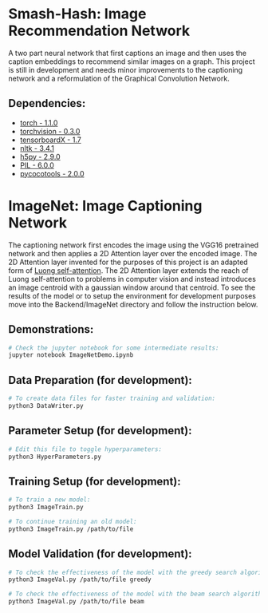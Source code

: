 Smash-Hash: Image Recommendation Network
================================================
A two part neural network that first captions an image and then uses the caption embeddings to recommend similar images on a graph. This project is still in development and needs minor improvements to the captioning network and a reformulation of the Graphical Convolution Network.

Dependencies:
------------
* [torch - 1.1.0](https://pytorch.org/)
* [torchvision - 0.3.0](https://pytorch.org/)
* [tensorboardX - 1.7](https://pypi.org/project/tensorboardX/)
* [nltk - 3.4.1](https://pypi.org/project/nltk/)
* [h5py - 2.9.0](https://pypi.org/project/h5py/)
* [PIL - 6.0.0](https://pypi.org/project/Pillow/)
* [pycocotools - 2.0.0](https://pypi.org/project/pycocotools/)

ImageNet: Image Captioning Network
================================================
The captioning network first encodes the image using the VGG16 pretrained network and then applies a 2D Attention layer over the encoded image. The 2D Attention layer invented for the purposes of this project is an adapted form of [Luong self-attention](https://arxiv.org/pdf/1508.04025.pdf). The 2D Attention layer extends the reach of Luong self-attention to problems in computer vision and instead introduces an image centroid with a gaussian window around that centroid. To see the results of the model or to setup the environment for development purposes move into the Backend/ImageNet directory and follow the instruction below.

Demonstrations:
------------
```bash
# Check the jupyter notebook for some intermediate results:
jupyter notebook ImageNetDemo.ipynb
```

Data Preparation (for development):
------------
```bash
# To create data files for faster training and validation:
python3 DataWriter.py
```

Parameter Setup (for development):
------------
``` bash
# Edit this file to toggle hyperparameters:
python3 HyperParameters.py
```

Training Setup (for development):
------------
```bash
# To train a new model:
python3 ImageTrain.py

# To continue training an old model:
python3 ImageTrain.py /path/to/file
```

Model Validation (for development):
------------
```bash
# To check the effectiveness of the model with the greedy search algorithm:
python3 ImageVal.py /path/to/file greedy

# To check the effectiveness of the model with the beam search algorithm:
python3 ImageVal.py /path/to/file beam
```
